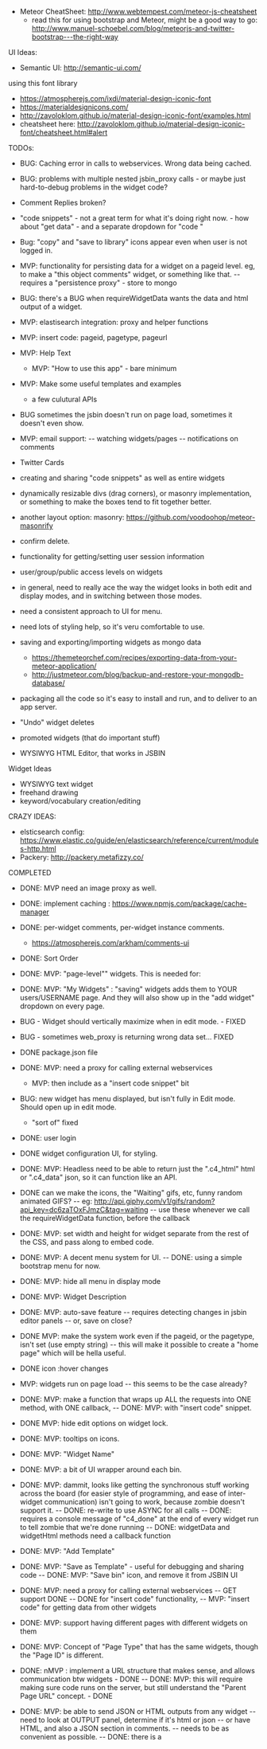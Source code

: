 
- Meteor CheatSheet: http://www.webtempest.com/meteor-js-cheatsheet
	- read this for using bootstrap and Meteor, might be a good way to go: http://www.manuel-schoebel.com/blog/meteorjs-and-twitter-bootstrap---the-right-way

UI Ideas:

- Semantic UI: http://semantic-ui.com/
  

using this font library

- https://atmospherejs.com/ixdi/material-design-iconic-font
- https://materialdesignicons.com/
- http://zavoloklom.github.io/material-design-iconic-font/examples.html
- cheatsheet here: http://zavoloklom.github.io/material-design-iconic-font/cheatsheet.html#alert



TODOs:

- BUG: Caching error in calls to webservices. Wrong data being cached.
- BUG: problems with multiple nested jsbin_proxy calls - or maybe just hard-to-debug problems in the widget code?
- Comment Replies broken?
- "code snippets" - not a great term for what it's doing right now. - how about "get data" - and a separate dropdown for "code "
- Bug: "copy" and "save to library" icons appear even when user is not logged in.
- MVP: functionality for persisting data for a widget on a pageid level. eg, to make a "this object comments" widget, or something like that.
-- requires a "persistence proxy" - store to mongo
- BUG: there's a BUG when requireWidgetData wants the data and html output of a widget.
- MVP: elastisearch integration: proxy and helper functions
- MVP: insert code: pageid, pagetype, pageurl
- MVP: Help Text
	- MVP: "How to use this app" - bare minimum
- MVP: Make some useful templates and examples
	- a few culutural APIs
- BUG sometimes the jsbin doesn't run on page load, sometimes it doesn't even show.
- MVP: email support:
-- watching widgets/pages
-- notifications on comments
- Twitter Cards



- creating and sharing "code snippets" as well as entire widgets
- dynamically resizable divs (drag corners), or masonry implementation, or something to make the boxes tend to fit together better.
- another layout option: masonry: https://github.com/voodoohop/meteor-masonrify
- confirm delete.
- functionality for getting/setting user session information
- user/group/public access levels on widgets
- in general, need to really ace the way the widget looks in both edit and display modes, and in switching between those modes.
- need a consistent approach to UI for menu. 
- need lots of styling help, so it's veru comfortable to use.
- saving and exporting/importing widgets as mongo data
	- https://themeteorchef.com/recipes/exporting-data-from-your-meteor-application/
	- http://justmeteor.com/blog/backup-and-restore-your-mongodb-database/
- packaging all the code so it's easy to install and run, and to deliver to an app server.
- "Undo" widget deletes 
- promoted widgets (that do important stuff)
- WYSIWYG HTML Editor, that works in JSBIN


Widget Ideas

- WYSIWYG text widget
- freehand drawing 
- keyword/vocabulary creation/editing


CRAZY IDEAS:

- elsticsearch config: https://www.elastic.co/guide/en/elasticsearch/reference/current/modules-http.html
- Packery: http://packery.metafizzy.co/

COMPLETED

- DONE: MVP need an image proxy as well.
- DONE: implement caching : https://www.npmjs.com/package/cache-manager

- DONE: per-widget comments, per-widget instance comments.
 	- https://atmospherejs.com/arkham/comments-ui
- DONE: Sort Order
- DONE: MVP: "page-level"" widgets. This is needed for:
- DONE: MVP: "My Widgets" : "saving" widgets adds them to YOUR users/USERNAME page. And they will also show up in the "add widget" dropdown on every page. 
- BUG - Widget should vertically maximize when in edit mode. - FIXED
- BUG - sometimes web_proxy is returning wrong data set... FIXED
- DONE package.json file
- DONE: MVP: need a proxy for calling external webservices
	- MVP: then include as a "insert code snippet" bit
- BUG: new widget has menu displayed, but isn't fully in Edit mode. Should open up in edit mode.
	- "sort of" fixed
- DONE: user login
- DONE widget configuration UI, for styling.
- DONE: MVP: Headless need to be able to return just the ".c4_html" html or ".c4_data" json, so it can function like an API.
- DONE can we make the icons, the "Waiting" gifs, etc, funny random animated GIFS?
-- eg: http://api.giphy.com/v1/gifs/random?api_key=dc6zaTOxFJmzC&tag=waiting
-- use these whenever we call the requireWidgetData function, before the callback
- DONE: MVP: set width and height for widget separate from the rest of the CSS, and pass along to embed code.
- DONE: MVP: A decent menu system for UI.
-- DONE: using a simple bootstrap menu for now.
- DONE: MVP: hide all menu in display mode
- DONE: MVP: Widget Description
- DONE: MVP: auto-save feature
-- requires detecting changes in jsbin editor panels
-- or, save on close?
- DONE MVP: make the system work even if the pageid, or the pagetype, isn't set (use empty string)
-- this will make it possible to create a "home page"  which will be hella useful.
- DONE icon :hover changes
- MVP: widgets run on page load
-- this seems to be the case already?
- DONE: MVP: make a function that wraps up ALL the requests into ONE method, with ONE callback,
-- DONE: MVP:  with "insert code" snippet.
- DONE MVP: hide edit options on widget lock.
- DONE: MVP: tooltips on icons.
- DONE: MVP: "Widget Name"
- DONE: MVP: a bit of UI wrapper around each bin.
- DONE: MVP: dammit, looks like getting the synchronous stuff working across the board (for easier style of programming, and ease of inter-widget communication) isn't going to work, because zombie doesn't support it.
-- DONE: re-write to use ASYNC for all calls
-- DONE: requires a console message of "c4_done" at the end of every widget run to tell zombie that we're done running
-- DONE: widgetData and widgetHtml methods need a callback function
- DONE: MVP: "Add Template"
- DONE: MVP: "Save as Template" - useful for debugging and sharing code 
-- DONE: MVP: "Save bin" icon, and remove it from JSBIN UI
- DONE: MVP: need a proxy for calling external webservices
-- GET support DONE
-- DONE for "insert code" functionality, 
-- MVP: "insert code" for getting data from other widgets
- DONE: MVP: support having different pages with different widgets on them 
- DONE: MVP: Concept of "Page Type" that has the same widgets, though the "Page ID" is different.
- DONE: nMVP : implement a URL structure that makes sense, and allows communication btw widgets - DONE
-- DONE: MVP: this will require making sure code runs on the server, but still understand the "Parent Page URL" concept. - DONE
- DONE: MVP: be able to send JSON or HTML outputs from any widget
-- need to look at OUTPUT panel, determine if it's html or json
-- or have HTML, and also a JSON section in comments.
-- needs to be as convenient as possible.
-- DONE: there is a <Script class="c4_data"> for holding JSON, and a <div class="c4_html"> tag for holding html content
- MVP: Execute JSBIN Server-side, so we can get the output post-execution. DONE


